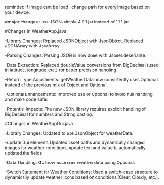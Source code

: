 reminder: if image cant be load , change path for every image based on your device.

#major changes : use JSON-simple 4.0.1 jar instead of 1.1.1 jar

#Changes in WeatherApp.java

-Library Changes:
Replaced JSONObject with JsonObject.
Replaced JSONArray with JsonArray.

-Parsing Changes:
Parsing JSON is now done with Jsoner.deserialize.

-Data Extraction:
Replaced doubleValue conversions from BigDecimal (used in latitude, longitude, etc.) for better precision handling.

-Return Type Adjustments:
getWeatherData now consistently uses Optional<JsonObject> instead of the previous mix of Object and Optional.

-Optional Enhancements:
Improved use of Optional to avoid null handling and make code safer.

-Potential Impacts:
The new JSON library requires explicit handling of BigDecimal for numbers and String casting.

#Changes in WeatherAppGui.java

-Library Changes:
Updated to use JsonObject for weatherData.

-update Gui elements
Updated asset paths and dynamically changed images for weather conditions.
update text and value to automatically updated the fields

-Data Handling:
GUI now accesses weather data using Optional<JsonObject>.

-Switch Statement for Weather Conditions:
Used a switch-case structure to dynamically update weather icons based on conditions (Clear, Cloudy, etc.).

